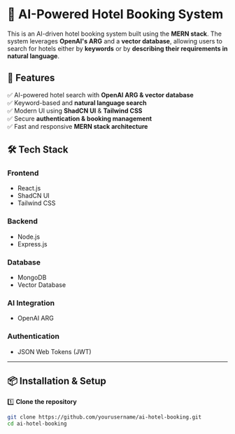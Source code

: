 # 🏨 AI-Powered Hotel Booking System  

This is an AI-driven hotel booking system built using the **MERN stack**. The system leverages **OpenAI's ARG** and a **vector database**, allowing users to search for hotels either by **keywords** or by **describing their requirements in natural language**.  

## 🚀 Features  
✅ AI-powered hotel search with **OpenAI ARG & vector database**  
✅ Keyword-based and **natural language search**  
✅ Modern UI using **ShadCN UI** & **Tailwind CSS**  
✅ Secure **authentication & booking management**  
✅ Fast and responsive **MERN stack architecture**  

## 🛠️ Tech Stack  
### **Frontend**  
- React.js  
- ShadCN UI  
- Tailwind CSS  

### **Backend**  
- Node.js  
- Express.js  

### **Database**  
- MongoDB  
- Vector Database  

### **AI Integration**  
- OpenAI ARG  

### **Authentication**  
- JSON Web Tokens (JWT)  

---

## 📦 Installation & Setup  

1️⃣ **Clone the repository**  
```bash
git clone https://github.com/yourusername/ai-hotel-booking.git
cd ai-hotel-booking
